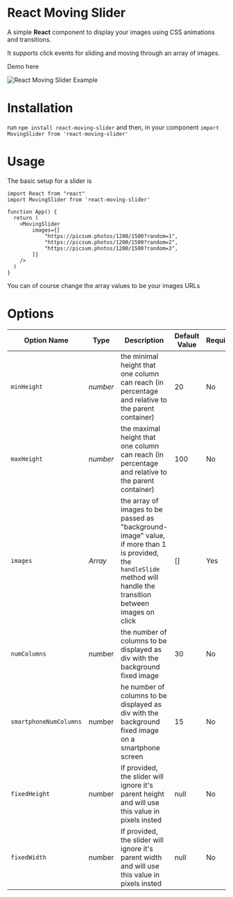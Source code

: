 # React Moving Slider

 A simple **React** component to display your images using CSS animations and transitions.
 
 It supports click events for sliding and moving through an array of images.

Demo here

![React Moving Slider Example](https://i.ibb.co/py78b0b/react-moving-slider.gif)


# Installation

run `npm install react-moving-slider` and then, in your component `import MovingSlider from 'react-moving-slider'`

# Usage

The basic setup for a slider is
```
import React from "react"
import MovingSlider from 'react-moving-slider'

function App() {
  return (
    <MovingSlider
        images={[
            "https://picsum.photos/1200/1500?random=1",
            "https://picsum.photos/1200/1500?random=2",
            "https://picsum.photos/1200/1500?random=3",
        ]}
    />
  )
}
```
You can of course change the array values to be your images URLs

# Options

Option Name | Type | Description | Default Value | Required
------------ | ------------- | ------------- | ------------- | ------------- 
`minHeight` | *number* | the minimal height that one column can reach (in percentage and relative to the parent container) | 20 | No
`maxHeight` | *number* | the maximal height that one column can reach (in percentage and relative to the parent container)| 100 | No
`images`| *Array* | the array of images to be passed as "background-image" value, if more than 1 is provided, the `handleSlide` method will handle the transition between images on click | [] | Yes
`numColumns`| number | the number of columns to be displayed as div with the background fixed image | 30 | No
`smartphoneNumColumns`| number | he number of columns to be displayed as div with the background fixed image on a smartphone screen | 15 | No
`fixedHeight`| number | If provided, the slider will ignore it's parent height and will use this value in pixels insted | null | No
`fixedWidth`| number | If provided, the slider will ignore it's parent width and will use this value in pixels insted | null | No
